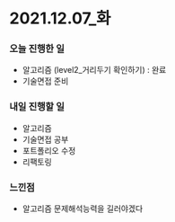 # 2021.12.07\_화

### 오늘 진행한 일

- 알고리즘 (level2\_거리두기 확인하기) : 완료
- 기술면접 준비

### 내일 진행할 일

- 알고리즘
- 기술면접 공부
- 포트폴리오 수정
- 리팩토링

### 느낀점

- 알고리즘 문제해석능력을 길러야겠다
